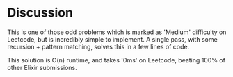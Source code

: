 # Discussion

This is one of those odd problems which is marked as 'Medium' difficulty on Leetcode, but is incredibly simple to implement. A single pass, with some recursion + pattern matching, solves this in a few lines of code.

This solution is O(n) runtime, and takes '0ms' on Leetcode, beating 100% of other Elixir submissions.